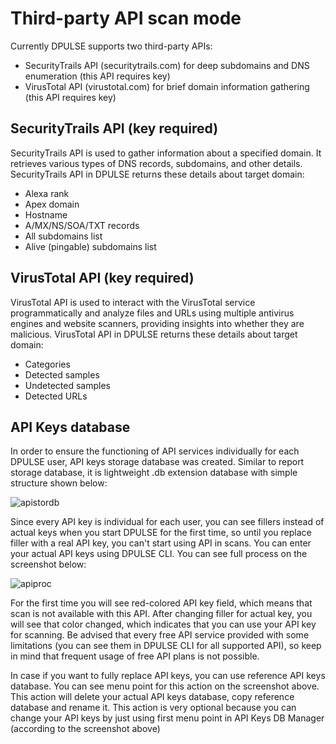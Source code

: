 # Third-party API scan mode

Currently DPULSE supports two third-party APIs: 

* SecurityTrails API (securitytrails.com) for deep subdomains and DNS enumeration (this API requires key)
* VirusTotal API (virustotal.com) for brief domain information gathering (this API requires key)

## SecurityTrails API (key required)

SecurityTrails API is used to gather information about a specified domain. It retrieves various types of DNS records, subdomains, and other details. SecurityTrails API in DPULSE returns these details about target domain:

* Alexa rank
* Apex domain
* Hostname
* A/MX/NS/SOA/TXT records
* All subdomains list
* Alive (pingable) subdomains list

## VirusTotal API (key required)

VirusTotal API is used to interact with the VirusTotal service programmatically and analyze files and URLs using multiple antivirus engines and website scanners, providing insights into whether they are malicious. VirusTotal API in DPULSE returns these details about target domain:

* Categories
* Detected samples
* Undetected samples
* Detected URLs

## API Keys database

In order to ensure the functioning of API services individually for each DPULSE user, API keys storage database was created. Similar to report storage database, it is lightweight .db extension database with simple structure shown below: 

![apistordb](https://github.com/user-attachments/assets/02233813-781e-4bf8-be7c-76ec7627be06)

Since every API key is individual for each user, you can see fillers instead of actual keys when you start DPULSE for the first time, so until you replace filler with a real API key, you can't start using API in scans. You can enter your actual API keys using DPULSE CLI. You can see full process on the screenshot below:

![apiproc](https://github.com/user-attachments/assets/effb27ab-dd4b-4470-b90c-34c6f9a43d8c)

For the first time you will see red-colored API key field, which means that scan is not available with this API. After changing filler for actual key, you will see that color changed, which indicates that you can use your API key for scanning. Be advised that every free API service provided with some limitations (you can see them in DPULSE CLI for all supported API), so keep in mind that frequent usage of free API plans is not possible. 

In case if you want to fully replace API keys, you can use reference API keys database. You can see menu point for this action on the screenshot above. This action will delete your actual API keys database, copy reference database and rename it. This action is very optional because you can change your API keys by just using first menu point in API Keys DB Manager (according to the screenshot above)

